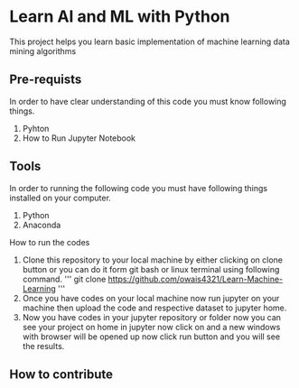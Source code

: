 # Learn AI and ML with Python
This project helps you learn basic implementation of machine learning data mining algorithms

## Pre-requists
In order to have clear understanding of this code you must know following things.
1. Pyhton 
2. How to Run Jupyter Notebook

## Tools 
In order to running the following code you must have following things installed on your computer.
1. Python
2. Anaconda

How to run the codes 
1. Clone this repository to your local machine by either clicking on clone button or you can do it form git bash or linux terminal using following command.
'''
git clone https://github.com/owais4321/Learn-Machine-Learning
''' 
2. Once you have codes on your local machine now run jupyter on your machine then upload the code and respective dataset to jupyter home. 
3. Now you have codes in your jupyter repository or folder now you can see your project on home in jupyter now click on and a new windows with browser will be opened up now click run button and you will see the results.

## How to contribute
